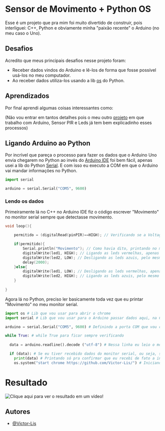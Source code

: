 
# Sensor de Movimento + Python OS

Esse é um projeto que pra mim foi muito divertido de construir, pois interliguei: C++, Python e obviamente minha "paixão recente" o Arduino (no meu caso o Uno).


## Desafios

Acredito que meus principais desafios nesse projeto foram:
- Receber dados vindos do Arduino e lê-los de forma que fosse possível usá-los no meu computador.
- Ao receber dados utiliza-los usando a lib [os](https://docs.python.org/3/library/os.html) do Python.
## Aprendizados

Por final aprendi algumas coisas interessantes como: 

(Não vou entrar em tantos detalhes pois o meu outro [projeto](https://github.com/Victor-Lis/Sensor-de-Movimento-e-Leds) em que trabalho com Arduino, Sensor PIR e Leds já tem bem explicadinho esses processos)
## Ligando Arduino ao Python
Por incrível que pareça o processo para fazer os dados que o Arduino Uno envia chegarem no Python ao invés do [Arduino IDE](https://www.arduino.cc/en/software) foi bem fácil, apenas usei a lib do Python [Serial](https://pyserial.readthedocs.io/en/latest/pyserial.html).
E com isso eu executo a COM em que o Arduino vai mandar informações no Python.

```python
import serial

arduino = serial.Serial("COM5", 9600)
```

### Lendo os dados
Primeiramente lá no C++ no Arduino IDE fiz o código escrever "Movimento" no monitor serial sempre que detectasse movimento.
```c++
void loop(){  

    permitido = (digitalRead(pinPIR)==HIGH); // Verificando se a Voltagem é == HIGH, ou seja, se detectou movimento

    if(permitido){
        Serial.println("Movimento"); // Como havia dito, printando no monitor serial "Movimento", justamente ao detectar movimento.
        digitalWrite(led1, HIGH); // Ligando as leds vermelhas, apenas para ser mais fácil de perceber essa dectecção.
        digitalWrite(led2, LOW); // Desligando as leds azuis, pelo mesmo motivo.
        delay(2000);
    }else{
        digitalWrite(led1, LOW); // Desligando as leds vermelhas, apenas para ser mais fácil de perceber essa não dectecção.
        digitalWrite(led2, HIGH); // Ligando as leds azuis, pelo mesmo motivo.
    }
    
}
```

Agora lá no Python, preciso ler basicamente toda vez que eu printar "Movimento" no meu monitor serial.

```python
import os # Lib que vou usar para abrir o chrome
import serial # Lib que vou usar para o Arduino passar dados aqui, na COM definida ao invés de lá no Arduino IDE

arduino = serial.Serial("COM5", 9600) # Definindo a porta COM que vou conectar e receber dados do meu Arduino, iniciando o monitor serial e a velocidade.

while True: # while True para ficar sempre verificando
  
  data = arduino.readline().decode ("utf-8") # Nessa linha eu leio o monitor serial, igual aquele da IDE Arduino

  if (data): # Se eu tiver recebido dados do monitor serial, ou seja, se escreveu algo, a condição é True
    print(data) # Printando só pra confirmar que eu recebi de fato a informação de maneira correta
    os.system("start chrome https://github.com/Victor-Lis/") # Iniciando o chrome no meu GitHub 
```
# Resultado

![Clique aqui para ver o resultado em um vídeo!](https://youtube.com/shorts/lvzliqZ_z28)
## Autores

- [@Victor-Lis](https://github.com/Victor-Lis)

